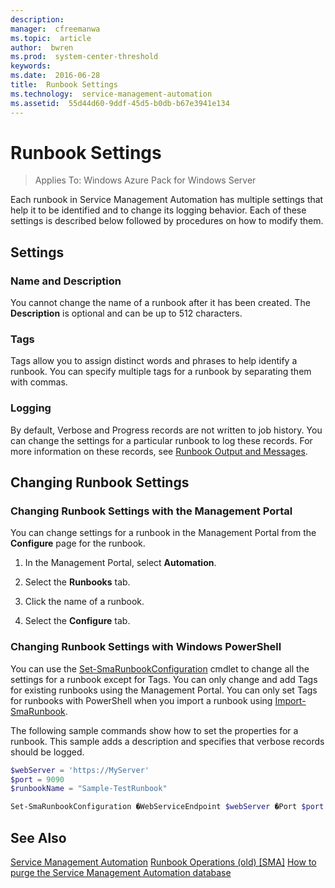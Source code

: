 ```yaml
---
description:  
manager:  cfreemanwa
ms.topic:  article
author:  bwren
ms.prod:  system-center-threshold
keywords:  
ms.date:  2016-06-28
title:  Runbook Settings
ms.technology:  service-management-automation
ms.assetid:  55d44d60-9ddf-45d5-b0db-b67e3941e134
---
```


# Runbook Settings

>Applies To: Windows Azure Pack for Windows Server

Each runbook in Service Management Automation has multiple settings that help it to be identified and to change its logging behavior. Each of these settings is described below followed by procedures on how to modify them.

## Settings

### <a name="Name"></a>Name and Description
You cannot change the name of a runbook after it has been created. The **Description** is optional and can be up to 512 characters.

### <a name="Tags"></a>Tags
Tags allow you to assign distinct words and phrases to help identify a runbook. You can specify multiple tags for a runbook by separating them with commas.

### Logging
By default, Verbose and Progress records are not written to job history. You can change the settings for a particular runbook to log these records. For more information on these records, see [Runbook Output and Messages](Runbook-Output-and-Messages.md).

## Changing Runbook Settings

### Changing Runbook Settings with the Management Portal
You can change settings for a runbook in the Management Portal from the **Configure** page for the runbook.

1.  In the Management Portal, select **Automation**.

2.  Select the **Runbooks** tab.

3.  Click the name of a runbook.

4.  Select the **Configure** tab.

### Changing Runbook Settings with Windows PowerShell
You can use the [Set-SmaRunbookConfiguration](http://aka.ms/runbookauthor/cmdlet/setsmarunbookconfiguration) cmdlet to change all the settings for a runbook except for Tags. You can only change and add Tags for existing runbooks using the Management Portal. You can only set Tags for runbooks with PowerShell when you import a runbook using [Import-SmaRunbook](http://aka.ms/runbookauthor/cmdlet/importsmarunbook).

The following sample commands show how to set the properties for a runbook. This sample adds a description and specifies that verbose records should be logged.

```powershell
$webServer = 'https://MyServer'
$port = 9090
$runbookName = "Sample-TestRunbook"

Set-SmaRunbookConfiguration �WebServiceEndpoint $webServer �Port $port �Name $runbookName �Description "Sample runbook" �LogVerbose $true

```

## See Also
[Service Management Automation](../Service-Management-Automation.md)
[Runbook Operations (old) \[SMA\]](assetId:///230817bd-e503-4beb-9ec3-8c1f028e9b48)
[How to purge the Service Management Automation database](How-to-purge-the-Service-Management-Automation-database.md)



